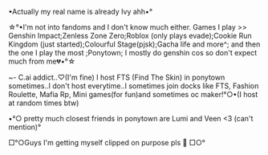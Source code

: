 •Actually my real name is already Ivy ahh•°

☆°•I'm not into fandoms and I don't know much either. Games I play >> Genshin Impact;Zenless Zone Zero;Roblox (only plays evade);Cookie Run Kingdom (just started);Colourful Stage(pjsk);Gacha life and more^; and then the one I play the most ;Ponytown; I mostly do genshin cos so don't expect much from me💔•°☆ 

~- C.ai addict..♡(I'm fine)
I host FTS (Find The Skin) in ponytown sometimes..I don't host everytime..I sometimes join docks like FTS, Fashion Roulette, Mafia Rp, Mini games(for fun)and sometimes oc maker!°○•(I host at random times btw) 

•°○ pretty much closest friends in ponytown are Lumi and Veen <3 (can't mention)°

□°○Guys I'm getting myself clipped on purpose pls 🙏 □○°
